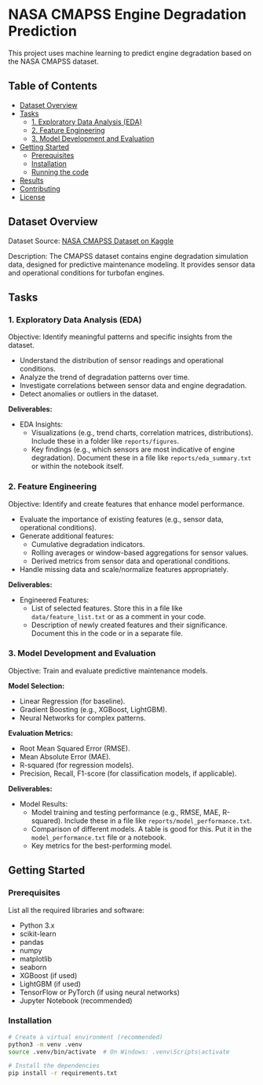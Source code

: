 # NASA CMAPSS Engine Degradation Prediction

This project uses machine learning to predict engine degradation based on the NASA CMAPSS dataset.

## Table of Contents

- [Dataset Overview](#dataset-overview)
- [Tasks](#tasks)
  - [1. Exploratory Data Analysis (EDA)](#1-exploratory-data-analysis-eda)
  - [2. Feature Engineering](#2-feature-engineering)
  - [3. Model Development and Evaluation](#3-model-development-and-evaluation)
- [Getting Started](#getting-started)
  - [Prerequisites](#prerequisites)
  - [Installation](#installation)
  - [Running the code](#running-the-code)
- [Results](#results)
- [Contributing](#contributing)
- [License](#license)

## Dataset Overview

Dataset Source: [NASA CMAPSS Dataset on Kaggle](https://www.kaggle.com/datasets/behrad3d/nasacmaps)

Description: The CMAPSS dataset contains engine degradation simulation data, designed for predictive maintenance modeling. It provides sensor data and operational conditions for turbofan engines.

## Tasks

### 1. Exploratory Data Analysis (EDA)

Objective: Identify meaningful patterns and specific insights from the dataset.

*   Understand the distribution of sensor readings and operational conditions.
*   Analyze the trend of degradation patterns over time.
*   Investigate correlations between sensor data and engine degradation.
*   Detect anomalies or outliers in the dataset.

**Deliverables:**

*   EDA Insights:
    *   Visualizations (e.g., trend charts, correlation matrices, distributions).  Include these in a folder like `reports/figures`.
    *   Key findings (e.g., which sensors are most indicative of engine degradation). Document these in a file like `reports/eda_summary.txt` or within the notebook itself.

### 2. Feature Engineering

Objective: Identify and create features that enhance model performance.

*   Evaluate the importance of existing features (e.g., sensor data, operational conditions).
*   Generate additional features:
    *   Cumulative degradation indicators.
    *   Rolling averages or window-based aggregations for sensor values.
    *   Derived metrics from sensor data and operational conditions.
*   Handle missing data and scale/normalize features appropriately.

**Deliverables:**

*   Engineered Features:
    *   List of selected features. Store this in a file like `data/feature_list.txt` or as a comment in your code.
    *   Description of newly created features and their significance.  Document this in the code or in a separate file.

### 3. Model Development and Evaluation

Objective: Train and evaluate predictive maintenance models.

**Model Selection:**

*   Linear Regression (for baseline).
*   Gradient Boosting (e.g., XGBoost, LightGBM).
*   Neural Networks for complex patterns.

**Evaluation Metrics:**

*   Root Mean Squared Error (RMSE).
*   Mean Absolute Error (MAE).
*   R-squared (for regression models).
*   Precision, Recall, F1-score (for classification models, if applicable).

**Deliverables:**

*   Model Results:
    *   Model training and testing performance (e.g., RMSE, MAE, R-squared).  Include these in a file like `reports/model_performance.txt`.
    *   Comparison of different models.  A table is good for this. Put it in the `model_performance.txt` file or a notebook.
    *   Key metrics for the best-performing model.

## Getting Started

### Prerequisites

List all the required libraries and software:

*   Python 3.x
*   scikit-learn
*   pandas
*   numpy
*   matplotlib
*   seaborn
*   XGBoost (if used)
*   LightGBM (if used)
*   TensorFlow or PyTorch (if using neural networks)
*   Jupyter Notebook (recommended)

### Installation

```bash
# Create a virtual environment (recommended)
python3 -m venv .venv
source .venv/bin/activate  # On Windows: .venv\Scripts\activate

# Install the dependencies
pip install -r requirements.txt
